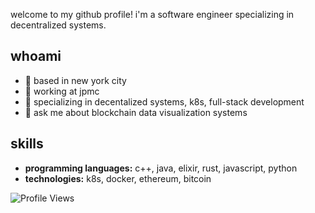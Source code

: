 welcome to my github profile! i'm a software engineer specializing in decentralized systems.

## whoami
- 🗽 based in new york city
- 💼 working at jpmc
- 🚀 specializing in decentalized systems, k8s, full-stack development
- 💬 ask me about blockchain data visualization systems

## skills
- **programming languages:** c++, java, elixir, rust, javascript, python
- **technologies:** k8s, docker, ethereum, bitcoin

![Profile Views](https://komarev.com/ghpvc/?username=seanmatt&color=blue)
